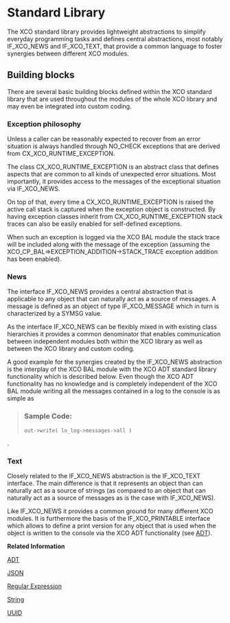 <!-- loiob5ceba72fcb94d63974a72c13a91bda2 -->

# Standard Library

The XCO standard library provides lightweight abstractions to simplify everyday programming tasks and defines central abstractions, most notably IF\_XCO\_NEWS and IF\_XCO\_TEXT, that provide a common language to foster synergies between different XCO modules.



<a name="loiob5ceba72fcb94d63974a72c13a91bda2__section_ls5_wrj_hmb"/>

## Building blocks

There are several basic building blocks defined within the XCO standard library that are used throughout the modules of the whole XCO library and may even be integrated into custom coding.



### Exception philosophy

Unless a caller can be reasonably expected to recover from an error situation is always handled through NO\_CHECK exceptions that are derived from CX\_XCO\_RUNTIME\_EXCEPTION.

The class CX\_XCO\_RUNTIME\_EXCEPTION is an abstract class that defines aspects that are common to all kinds of unexpected error situations. Most importantly, it provides access to the messages of the exceptional situation via IF\_XCO\_NEWS.

On top of that, every time a CX\_XCO\_RUNTIME\_EXCEPTION is raised the active call stack is captured when the exception object is constructed. By having exception classes inherit from CX\_XCO\_RUNTIME\_EXCEPTION stack traces can also be easily enabled for self-defined exceptions.

When such an exception is logged via the XCO BAL module the stack trace will be included along with the message of the exception \(assuming the XCO\_CP\_BAL=\>EXCEPTION\_ADDITION-\>STACK\_TRACE exception addition has been enabled\).



### News

The interface IF\_XCO\_NEWS provides a central abstraction that is applicable to any object that can naturally act as a source of messages. A message is defined as an object of type IF\_XCO\_MESSAGE which in turn is characterized by a SYMSG value.

As the interface IF\_XCO\_NEWS can be flexibly mixed in with existing class hierarchies it provides a common denominator that enables communication between independent modules both within the XCO library as well as between the XCO library and custom coding.

A good example for the synergies created by the IF\_XCO\_NEWS abstraction is the interplay of the XCO BAL module with the XCO ADT standard library functionality which is described below. Even though the XCO ADT functionality has no knowledge and is completely independent of the XCO BAL module writing all the messages contained in a log to the console is as simple as

> ### Sample Code:  
> ```abap
> out->write( lo_log->messages->all )
> ```

.



### Text

Closely related to the IF\_XCO\_NEWS abstraction is the IF\_XCO\_TEXT interface. The main difference is that it represents an object than can naturally act as a source of strings \(as compared to an object that can naturally act as a source of messages as is the case with IF\_XCO\_NEWS\).

Like IF\_XCO\_NEWS it provides a common ground for many different XCO modules. It is furthermore the basis of the IF\_XCO\_PRINTABLE interface which allows to define a print version for any object that is used when the object is written to the console via the XCO ADT functionality \(see [ADT](adt-0bf9b10.md)\).

**Related Information**  


[ADT](adt-0bf9b10.md "")

[JSON](json-492ccdb.md "")

[Regular Expression](regular-expression-4c0585e.md "")

[String](string-063ad16.md "")

[UUID](uuid-ceb1a4e.md "")

